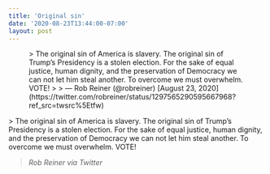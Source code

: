```yaml
---
title: 'Original sin'
date: '2020-08-23T13:44:00-07:00'
layout: post
---
```


<figure class="wp-block-embed is-type-rich is-provider-twitter wp-block-embed-twitter"><div class="wp-block-embed__wrapper">> The original sin of America is slavery. The original sin of Trump’s Presidency is a stolen election. For the sake of equal justice, human dignity, and the preservation of Democracy we can not let him steal another. To overcome we must overwhelm. VOTE!
> 
> — Rob Reiner (@robreiner) [August 23, 2020](https://twitter.com/robreiner/status/1297565290595667968?ref_src=twsrc%5Etfw)

<script async="" charset="utf-8" src="https://platform.twitter.com/widgets.js"></script></div></figure>> The original sin of America is slavery. The original sin of Trump’s Presidency is a stolen election. For the sake of equal justice, human dignity, and the preservation of Democracy we can not let him steal another. To overcome we must overwhelm. VOTE!
> 
> <cite>Rob Reiner via Twitter</cite>